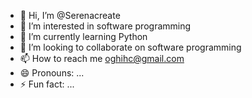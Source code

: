 - 👋 Hi, I’m @Serenacreate
- 👀 I’m interested in software programming
- 🌱 I’m currently learning Python
- 💞️ I’m looking to collaborate on software programming 
- 📫 How to reach me oghihc@gmail.com
- 😄 Pronouns: ...
- ⚡ Fun fact: ...

<!---
Serenacreate/Serenacreate is a ✨ special ✨ repository because its `README.md` (this file) appears on your GitHub profile.
You can click the Preview link to take a look at your changes.
--->
